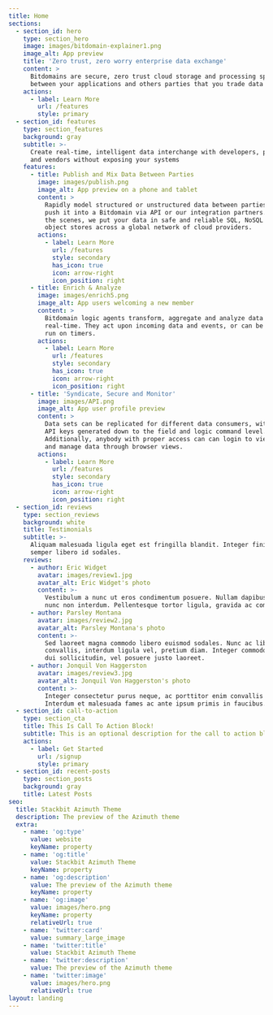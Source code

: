 ```yaml
---
title: Home
sections:
  - section_id: hero
    type: section_hero
    image: images/bitdomain-explainer1.png
    image_alt: App preview
    title: 'Zero trust, zero worry enterprise data exchange'
    content: >
      Bitdomains are secure, zero trust cloud storage and processing spaces
      between your applications and others parties that you trade data with.
    actions:
      - label: Learn More
        url: /features
        style: primary
  - section_id: features
    type: section_features
    background: gray
    subtitle: >-
      Create real-time, intelligent data interchange with developers, partners
      and vendors without exposing your systems
    features:
      - title: Publish and Mix Data Between Parties
        image: images/publish.png
        image_alt: App preview on a phone and tablet
        content: >
          Rapidly model structured or unstructured data between parties and then
          push it into a Bitdomain via API or our integration partners. Behind
          the scenes, we put your data in safe and reliable SQL, NoSQL and
          object stores across a global network of cloud providers.
        actions:
          - label: Learn More
            url: /features
            style: secondary
            has_icon: true
            icon: arrow-right
            icon_position: right
      - title: Enrich & Analyze
        image: images/enrich5.png
        image_alt: App users welcoming a new member
        content: >
          Bitdomain logic agents transform, aggregate and analyze data in
          real-time. They act upon incoming data and events, or can be set to
          run on timers.
        actions:
          - label: Learn More
            url: /features
            style: secondary
            has_icon: true
            icon: arrow-right
            icon_position: right
      - title: 'Syndicate, Secure and Monitor'
        image: images/API.png
        image_alt: App user profile preview
        content: >
          Data sets can be replicated for different data consumers, with unique
          API keys generated down to the field and logic command level.
          Additionally, anybody with proper access can can login to view, search
          and manage data through browser views.
        actions:
          - label: Learn More
            url: /features
            style: secondary
            has_icon: true
            icon: arrow-right
            icon_position: right
  - section_id: reviews
    type: section_reviews
    background: white
    title: Testimonials
    subtitle: >-
      Aliquam malesuada ligula eget est fringilla blandit. Integer finibus
      semper libero id sodales.
    reviews:
      - author: Eric Widget
        avatar: images/review1.jpg
        avatar_alt: Eric Widget's photo
        content: >-
          Vestibulum a nunc ut eros condimentum posuere. Nullam dapibus quis
          nunc non interdum. Pellentesque tortor ligula, gravida ac commodo eu.
      - author: Parsley Montana
        avatar: images/review2.jpg
        avatar_alt: Parsley Montana's photo
        content: >-
          Sed laoreet magna commodo libero euismod sodales. Nunc ac libero
          convallis, interdum ligula vel, pretium diam. Integer commodo sem at
          dui sollicitudin, vel posuere justo laoreet.
      - author: Jonquil Von Haggerston
        avatar: images/review3.jpg
        avatar_alt: Jonquil Von Haggerston's photo
        content: >-
          Integer consectetur purus neque, ac porttitor enim convallis vitae.
          Interdum et malesuada fames ac ante ipsum primis in faucibus.
  - section_id: call-to-action
    type: section_cta
    title: This Is Call To Action Block!
    subtitle: This is an optional description for the call to action block.
    actions:
      - label: Get Started
        url: /signup
        style: primary
  - section_id: recent-posts
    type: section_posts
    background: gray
    title: Latest Posts
seo:
  title: Stackbit Azimuth Theme
  description: The preview of the Azimuth theme
  extra:
    - name: 'og:type'
      value: website
      keyName: property
    - name: 'og:title'
      value: Stackbit Azimuth Theme
      keyName: property
    - name: 'og:description'
      value: The preview of the Azimuth theme
      keyName: property
    - name: 'og:image'
      value: images/hero.png
      keyName: property
      relativeUrl: true
    - name: 'twitter:card'
      value: summary_large_image
    - name: 'twitter:title'
      value: Stackbit Azimuth Theme
    - name: 'twitter:description'
      value: The preview of the Azimuth theme
    - name: 'twitter:image'
      value: images/hero.png
      relativeUrl: true
layout: landing
---
```

